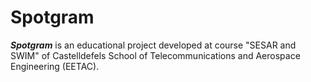 # Spotgram
_**Spotgram**_ is an educational project developed at course "SESAR and SWIM" of Castelldefels School of Telecommunications and Aerospace Engineering (EETAC).
